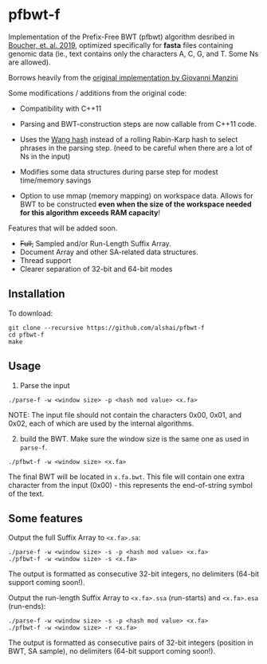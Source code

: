 # pfbwt-f

Implementation of the Prefix-Free BWT (pfbwt) algorithm desribed in [Boucher, et. al. 2019](https://doi.org/10.1186/s13015-019-0148-5),
optimized specifically for **fasta** files containing genomic data (ie., text
contains only the characters A, C, G, and T. Some Ns are allowed).

Borrows heavily from the [original implementation by Giovanni Manzini](https://gitlab.com/manzai/Big-BWT/)

Some modifications / additions from the original code:

* Compatibility with C++11

* Parsing and BWT-construction steps are now callable from C++11 code.

* Uses the [Wang hash](http://www.burtleburtle.net/bob/hash/integer.html)
instead of a rolling Rabin-Karp hash to select phrases in the parsing step.
(need to be careful when there are a lot of Ns in the input)

* Modifies some data structures during parse step for modest time/memory savings

* Option to use mmap (memory mapping) on workspace data. Allows for BWT to be
constructed **even when the size of the workspace needed for this algorithm exceeds RAM capacity**!

Features that will be added soon.

* ~~Full,~~ Sampled and/or Run-Length Suffix Array.
* Document Array and other SA-related data structures.
* Thread support
* Clearer separation of 32-bit and 64-bit modes

## Installation

To download:

```
git clone --recursive https://github.com/alshai/pfbwt-f
cd pfbwt-f
make
```

## Usage

1) Parse the input

```
./parse-f -w <window size> -p <hash mod value> <x.fa>
```

NOTE: The input file should not contain the characters 0x00, 0x01, and 0x02,
each of which are used by the internal algorithms.


2) build the BWT. Make sure the window size is the same one as used in `parse-f`.

```
./pfbwt-f -w <window size> <x.fa>
```

The final BWT will be located in `x.fa.bwt`. This file will contain one extra
character from the input (0x00) - this represents the end-of-string symbol of
the text.


## Some features

Output the full Suffix Array to `<x.fa>.sa`:

```
./parse-f -w <window size> -s -p <hash mod value> <x.fa>
./pfbwt-f -w <window size> -s <x.fa>
```

The output is formatted as consecutive 32-bit integers, no delimiters (64-bit support coming soon!).

Output the run-length Suffix Array to `<x.fa>.ssa` (run-starts) and `<x.fa>.esa` (run-ends):

```
./parse-f -w <window size> -s -p <hash mod value> <x.fa>
./pfbwt-f -w <window size> -r <x.fa>
```

The output is formatted as consecutive pairs of 32-bit integers (position in BWT, SA sample), no delimiters (64-bit support coming soon!).

